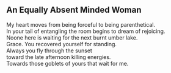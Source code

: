 An Equally Absent Minded Woman
------------------------------
My heart moves from being forceful to being parenthetical.  
In your tail of entangling the room begins to dream of rejoicing.  
Noone here is waiting for the next burnt umber lake.  
Grace. You recovered yourself for standing.  
Always you fly through the sunset  
toward the late afternoon killing energies.  
Towards those goblets of yours that wait for me.  
